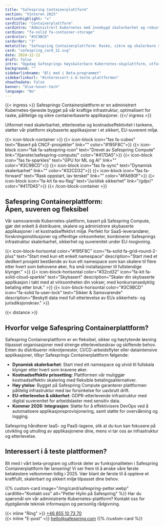 ```yaml
---
title: "Safespring Containerplattform"
section: "Vinteren 2025"
sectionhighlight: "x"
cardtitle: "Containerplattform"
cardintro: "Administrert Kubernetes med innebygd skalerbarhet og robust plattformsikkerhet."
cardicon: "fa-solid fa-container-storage"
cardcolor: "#3C9BCD"
cardorder: "3"
metatitle: "Safespring Containerplattform: Raske, sikre og skalerbare skyløsninger"
card: "safespring_card_12.svg"
date: 2024-12-12
draft: false
intro: "Oppdag Safesprings høyskalerbare Kubernetes-skyplattform, utformet for SaaS, forskning og offentlig sektor som trenger kostnadseffektiv og høyytelses containeradministrasjon med EU-basert sikkerhet og etterlevelse."
background: ""
sidebarlinkname: "Bli med i Beta-programmet"
sidebarlinkurl: "#interessert-i-å-teste-plattformen"
showthedate: false
banner: "blue-hover-tech"
language: "No"
---
```


{{< ingress >}}
    Safesprings Containerplattform er en administrert Kubernetes-tjeneste bygget på vår kraftige infrastruktur, optimalisert for raske, pålitelige og sikre containerbaserte applikasjoner.
{{</ ingress >}}

Utformet med skalerbarhet, etterlevelse og kostnadseffektivitet i tankene, støtter vår plattform skybaserte applikasjoner i et sikkert, EU-suverent miljø.

{{< icon-block-container >}}
    {{< icon-block icon="fas fa-cubes" text="Basert på CNCF-prosjekter" link="" color="#195F8C">}}
    {{< icon-block icon="fak fa-safespring-icon" text="Drevet av Safespring Compute" link="/tjanster/safespring-compute/" color="#417DA5">}}
    {{< icon-block icon="fas fa-sparkles" text="GPU for ML og AI" link="" color="#3C9BCD">}}
    {{< icon-block icon="fas fa-sync" text="Dynamisk skalerbarhet" link="" color="#32CD32">}}
    {{< icon-block icon="fas fa-forward" text="Rask oppstart, lav terskel" link="" color="#FA690F">}}
    {{< icon-block icon="fa-kit fa-eu-flag" text="Juridisk sikkerhet" link="/gdpr/" color="#417DA5">}}
{{< /icon-block-container >}}

## Safespring Containerplattform: <br>Åpen, suveren og fleksibel

Vår samsvarende Kubernetes-plattform, basert på Safespring Compute, gjør det enkelt å distribuere, skalere og administrere skybaserte applikasjoner i et kostnadseffektivt miljø. Perfekt for SaaS-leverandører, forskningsinstitusjoner og offentlige virksomheter, kombinerer Safesprings infrastruktur skalerbarhet, sikkerhet og suverenitet under EU-lovgivning.

{{< icon-block-horisontal color="#195F8C" icon="fa-solid fa-grid-round-2-plus" text="Start med kun ett enkelt namespace" description="Start med et dedikert prosjekt bestående av kun ett namespace som kan skalere til flere etter hvert som behovene øker, fra små installasjoner til fullstendige klynger." >}}
{{< icon-block-horisontal color="#32cd32" icon="fa-kit fa-solid-cloud-sparkle" text="Skybasert" description="Skaler din skybaserte applikasjon i takt med at virksomheten din vokser, med konkurransedyktig betaling etter bruk." >}}
{{< icon-block-horisontal color="#3C9BCD" icon="fa-solid fa-user-lock" text="Sikker & Samsvarende" description="Beskytt data med full etterlevelse av EUs sikkerhets- og jurisdiksjonskrav." >}}

{{< distance >}}

## Hvorfor velge Safespring Containerplattform?

Safespring Containerplattform er en fleksibel, sikker og høytytende løsning tilpasset organisasjoner med strenge etterlevelseskrav og skiftende behov. Enten du distribuerer mikrotjenester, CI/CD-arbeidsflyter eller dataintensive applikasjoner, tilbyr Safesprings Containerplattform følgende:

- **Dynamisk skalerbarhet**: Start med ett namespace og utvid til fullskala klynger etter hvert som kravene øker.
- **Kostnadseffektiv prissetting**: Plattformen vår muliggjør kostnadseffektiv skalering med fleksible betalingsalternativer.
- **Høy ytelse**: Bygget på Safespring Compute garanterer plattformen pålitelig infrastruktur med lav forsinkelse for uavbrutt drift.
- **EU-etterlevelse & sikkerhet**: GDPR-etterlevende infrastruktur med digital suverenitet for arbeidslaster med sensitiv data.
- **Kommer 2026: Integrasjon**: Støtte for å effektivisere DevOps ved å automatisere applikasjonsprovisjonering, samt støtte for overvåkning og logging.

Safespring håndterer IaaS- og PaaS-lagene, slik at du kun kan fokusere på utvikling og utrulling av applikasjonene dine, mens vi tar oss av infrastruktur og etterlevelse.

## Interessert i å teste plattformen?

Bli med i vårt beta-program og utforsk deler av funksjonaliteten i Safespring Containerplattform før lansering! Vi ser frem til å ønske våre første betatestere velkommen tidlig i 2025. Vær blant de første til å oppleve et kraftfullt, skalerbart og sikkert miljø tilpasset dine behov.

{{% custom-card image="/img/card/safespring-petter.webp" cardtitle="Kontakt oss" alt="Petter Hylin på Safespring" %}}
Har du spørsmål om vår administrerte Kubernetes-plattform? Kontakt oss for dyptgående teknisk informasjon og personlig rådgivning.

{{< inline "Ring" >}} [+46 855 10 73 70](tel:+46855107370)  
{{< inline "E-post" >}} [hello@safespring.com](mailto:hello@safespring.com)
{{% /custom-card %}}